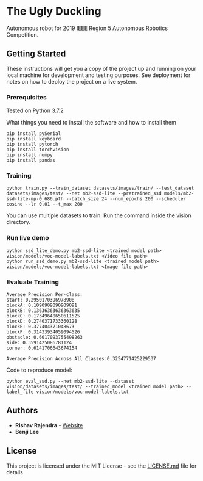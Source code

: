 # The Ugly Duckling

Autonomous robot for 2019 IEEE Region 5 Autonomous Robotics Competition.

## Getting Started

These instructions will get you a copy of the project up and running on your local machine for development and testing purposes. See deployment for notes on how to deploy the project on a live system.

### Prerequisites

Tested on Python 3.7.2

What things you need to install the software and how to install them

```
pip install pySerial
pip install keyboard
pip install pytorch
pip install torchvision
pip install numpy
pip install pandas
```

### Training
```
python train.py --train_dataset datasets/images/train/ --test_dataset datasets/images/test/ --net mb2-ssd-lite --pretrained_ssd models/mb2-ssd-lite-mp-0_686.pth --batch_size 24 --num_epochs 200 --scheduler cosine --lr 0.01 --t_max 200
```
You can use multiple datasets to train. Run the command inside the vision directory.

### Run live demo
```
python ssd_lite_demo.py mb2-ssd-lite <trained model path> vision/models/voc-model-labels.txt <Video file path> 
python run_ssd_demo.py mb2-ssd-lite <trained model path> vision/models/voc-model-labels.txt <Image file path>
```
### Evaluate Training
```
Average Precision Per-class:
start: 0.2950170396978908
blockA: 0.1090909090909091
blockB: 0.13636363636363635
blockC: 0.17349640650611525
blockD: 0.2740371733360128
blockE: 0.377404371048673
blockF: 0.31433934059094526
obstacle: 0.6017093755498263
side: 0.3591425086781124
corner: 0.6141706643674154

Average Precision Across All Classes:0.3254771425229537
```
Code to reproduce model:
```
python eval_ssd.py --net mb2-ssd-lite --dataset vision/datasets/images/test/ --trained_model <trained model path> --label_file vision/models/voc-model-labels.txt
```
  
## Authors

* **Rishav Rajendra** - [Website](https://rishavrajendra.github.io)
* **Benji Lee**

## License

This project is licensed under the MIT License - see the [LICENSE.md](LICENSE.md) file for details
